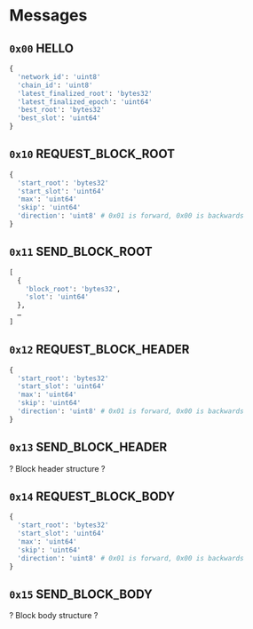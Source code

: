 # Messages

## `0x00` HELLO

```python
{
  'network_id': 'uint8'
  'chain_id': 'uint8'
  'latest_finalized_root': 'bytes32'
  'latest_finalized_epoch': 'uint64'
  'best_root': 'bytes32'
  'best_slot': 'uint64'
}
```

## `0x10` REQUEST_BLOCK_ROOT

```python
{
  'start_root': 'bytes32'
  'start_slot': 'uint64'
  'max': 'uint64'
  'skip': 'uint64'
  'direction': 'uint8' # 0x01 is forward, 0x00 is backwards
}
```

## `0x11` SEND_BLOCK_ROOT

```python
[
  {
    'block_root': 'bytes32', 
    'slot': 'uint64'
  },
  …
]
```

## `0x12` REQUEST_BLOCK_HEADER

```python
{
  'start_root': 'bytes32'
  'start_slot': 'uint64'
  'max': 'uint64'
  'skip': 'uint64'
  'direction': 'uint8' # 0x01 is forward, 0x00 is backwards
}
```

## `0x13` SEND_BLOCK_HEADER
? Block header structure ?

## `0x14` REQUEST_BLOCK_BODY

```python
{
  'start_root': 'bytes32'
  'start_slot': 'uint64'
  'max': 'uint64'
  'skip': 'uint64'
  'direction': 'uint8' # 0x01 is forward, 0x00 is backwards
}
```

## `0x15` SEND_BLOCK_BODY
? Block body structure ?
